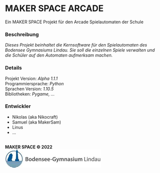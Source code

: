 # MAKER SPACE ARCADE
Ein MAKER SPACE Projekt für den Arcade Spielautomaten der Schule

### Beschreibung
_Dieses Projekt beinhaltet die Kernsoftware für den Spielautomaten
des Bodensee Gymnasiums Lindau.
Sie soll die einzelnen Spiele verwalten und
die Schüler auf den Automaten aufmerksam machen._

### Details
Projekt Version: _Alpha 1.1.1_\
Programmiersprache: _Python_\
Sprachen Version: _1.10.5_\
Bibliotheken: _Pygame, ..._

### Entwickler
- Nikolas (aka Nikocraft)
- Samuel (aka MakerSam)
- Linus
- ...

\
**MAKER SPACE © 2022**\
![Bogy Logo](ressourcen/bilder/bogy_logo.jpg)
